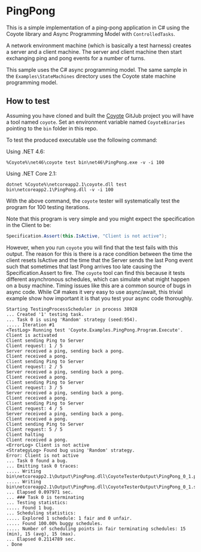 PingPong
========
This is a simple implementation of a ping-pong application in C# using the Coyote library and Async Programming Model with `ControlledTasks`.

A network environment machine (which is basically a test harness) creates a server and a client machine. The server and client machine then start exchanging ping and pong events for a number of turns.

This sample uses the C# async programming model.
The same sample in the `Examples\StateMachines` directory uses the
Coyote state machine programming model.

## How to test

Assuming you have cloned and built the [Coyote](https://github.com/microsoft/coyote)
GitJub project you will have a tool named `coyote`.
Set an environment variable named `CoyoteBinaries` pointing to the
`bin` folder in this repo.

To test the produced executable use the following command:

Using .NET 4.6:
```
%Coyote%\net46\coyote test bin\net46\PingPong.exe -v -i 100
```

Using .NET Core 2.1:
```
dotnet %Coyote%\netcoreapp2.1\coyote.dll test bin\netcoreapp2.1\PingPong.dll -v -i 100
```

With the above command, the `coyote` tester will systematically test the program
for 100 testing iterations.

Note that this program is very simple and you might expect the specification
in the Client to be:

```C#
Specification.Assert(this.IsActive, "Client is not active");
```

However, when you run `coyote` you will find that the test fails with this output.
The reason for this is there is a race condition between the time the client resets IsActive
and the time that the Server sends the last Pong event such that sometimes that last Pong
arrives too late causing the Specification.Assert to fire. The `coyote` tool can find this because
it tests different asynchronous schedules, which can simulate what might happen on a busy machine.
Timing issues like this are a common source of bugs in async code. While C# makes it very easy to
use async/await, this trivial example show how important it is that you test your async code thoroughly.

```
Starting TestingProcessScheduler in process 38928
... Created '1' testing task.
... Task 0 is using 'Random' strategy (seed:954).
..... Iteration #1
<TestLog> Running test 'Coyote.Examples.PingPong.Program.Execute'.
Client is activated
Client sending Ping to Server
Client request: 1 / 5
Server received a ping, sending back a pong.
Client received a pong.
Client sending Ping to Server
Client request: 2 / 5
Server received a ping, sending back a pong.
Client received a pong.
Client sending Ping to Server
Client request: 3 / 5
Server received a ping, sending back a pong.
Client received a pong.
Client sending Ping to Server
Client request: 4 / 5
Server received a ping, sending back a pong.
Client received a pong.
Client sending Ping to Server
Client request: 5 / 5
Client halting
Client received a pong.
<ErrorLog> Client is not active
<StrategyLog> Found bug using 'Random' strategy.
Error: Client is not active
... Task 0 found a bug.
... Emitting task 0 traces:
..... Writing bin\netcoreapp2.1\Output\PingPong.dll\CoyoteTesterOutput\PingPong_0_1.pstrace
..... Writing bin\netcoreapp2.1\Output\PingPong.dll\CoyoteTesterOutput\PingPong_0_1.schedule
... Elapsed 0.097971 sec.
... ### Task 0 is terminating
... Testing statistics:
..... Found 1 bug.
... Scheduling statistics:
..... Explored 1 schedule: 1 fair and 0 unfair.
..... Found 100.00% buggy schedules.
..... Number of scheduling points in fair terminating schedules: 15 (min), 15 (avg), 15 (max).
... Elapsed 0.2114789 sec.
. Done
```
